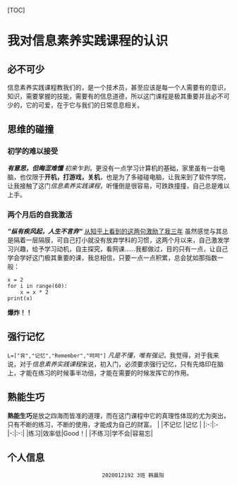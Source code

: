 [TOC]

# 我对信息素养实践课程的认识
## 必不可少
信息素养实践课程教我们的，是一个技术员，甚至应该是每一个人需要有的意识，知识，需要掌握的技能，需要有的信息道德，所以这门课程是极其重要并且必不可少的，它的可爱，在于它与我们的日常息息相关。
## 思维的碰撞  
### 初学的难以接受  
***有意思，但晦涩难懂***
*初来乍到*，更没有一点学习计算机的基础，家里虽有一台电脑，也仅限于**开机，打游戏，关机**，也是为了多碰碰电脑，让我来到了软件学院，让我接触了这门*信息素养实践课程*，听懂倒是很容易，可跌跌撞撞，自己总是难以上手。

### 两个月后的自我激活
***“纵有疾风起，人生不言弃“***
[从知乎上看到的这两句激励了我三年](https://www.zhihu.com/)
虽然感觉与其总是隔着一层隔膜，可自己打小就没有放弃学科的习惯，这两个月以来，自己激发学习兴趣，给予学习动机，自主探究，看网课……我都做过，目的只有一点，让自己学会学好这门极其重要的课，我总相信，只要一点一点积累，总会犹如那指数一般：

```
x = 2
for i in range(60):
	x = x * 2
print(x)
```
**爆炸！！**

## 强行记忆  
`L=["背","记忆","Remember","呵呵"]`
*凡是不懂，唯有强记*，我觉得，对于我来说，对于*信息素养实践课程*来说，初入门，必须要求强行记忆，只有先烙印在脑上，才能在练习的时候事半功倍，才能在需要的时候发挥它的作用。

## 熟能生巧
**熟能生巧**是放之四海而皆准的道理，而在这门课程中它的真理性体现的尤为突出，只有不断的练习，不断的使用，才能成为自己的财富。
| |不记忆  |记忆  |
|:-:|:-|-:|:-:|
|练习|效率低|Good！|
|不练习|学不会|容易忘|
## 个人信息
                                  2020012192 3班 韩晨阳


